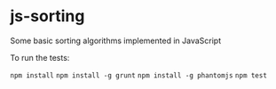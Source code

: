 js-sorting
==========

Some basic sorting algorithms implemented in JavaScript

To run the tests:

`npm install`
`npm install -g grunt`
`npm install -g phantomjs`
`npm test`
